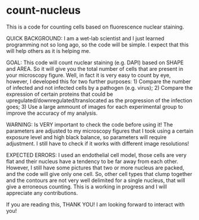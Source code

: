 # count-nucleus
This is a code for counting cells based on fluorescence nuclear staining.

QUICK BACKGROUND: I am a wet-lab scientist and I just learned programming not so long ago, so the code will be simple. I expect that this will help others as it is helping me.

GOAL: This code will count nuclear staining (e.g. DAPI) based on SHAPE and AREA. So it will give you the total number of cells that are present in your microscopy figure. Well, in fact it is very easy to count by eye, however, I developed this for two further purposes: 1) Compare the number of infected and not infected cells by a pathogen (e.g. virus); 2) Compare the expression of certain proteins that could be upregulated/downregulated/translocated as the progression of the infection goes; 3) Use a large ammount of images for each experimental group to improve the accuracy of my analysis.

WARNING: Is VERY important to check the code before using it! The parameters are adjusted to my microscopy figures that I took using a certain exposure level and high black balance, so parameters will require adjustment. I still have to check if it works with different image resolutions!

EXPECTED ERRORS: I used an endothelial cell model, those cells are very flat and their nucleus have a tendency to be far away from each other. However, I still have some pictures that two or more nucleus are packed, and the code will give only one cell. So, other cell types that clump together and the contours are not very well delimited for a single nucleus, that will give a erroneous counting. This is a working in progress and I will appreciate any contributions.

If you are reading this, THANK YOU! I am looking forward to interact with you!
